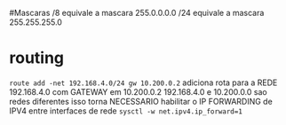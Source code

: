 #Mascaras
/8 equivale a mascara 255.0.0.0.0
/24 equivale a mascara 255.255.255.0


# routing
`route add -net 192.168.4.0/24 gw 10.200.0.2`
adiciona rota para a REDE 192.168.4.0 com GATEWAY em 10.200.0.2
192.168.4.0 e 10.200.0.0 sao redes diferentes
isso torna NECESSARIO habilitar o IP FORWARDING de IPV4
entre interfaces de rede
`sysctl -w net.ipv4.ip_forward=1`
